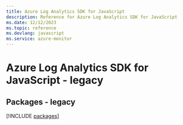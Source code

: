 ```yaml
---
title: Azure Log Analytics SDK for JavaScript
description: Reference for Azure Log Analytics SDK for JavaScript
ms.date: 12/12/2023
ms.topic: reference
ms.devlang: javascript
ms.service: azure-monitor
---
```

# Azure Log Analytics SDK for JavaScript - legacy
## Packages - legacy
[!INCLUDE [packages](log-analytics-index.md)]